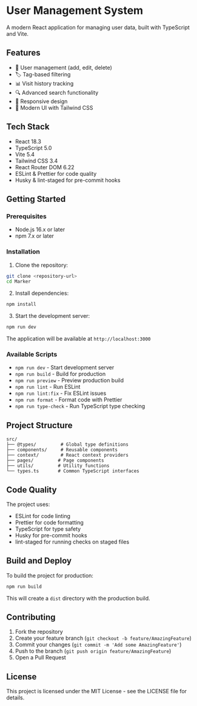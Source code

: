 # User Management System

A modern React application for managing user data, built with TypeScript and Vite.

## Features

- 👥 User management (add, edit, delete)
- 🏷️ Tag-based filtering
- 📊 Visit history tracking
- 🔍 Advanced search functionality
- 📱 Responsive design
- 🎨 Modern UI with Tailwind CSS

## Tech Stack

- React 18.3
- TypeScript 5.0
- Vite 5.4
- Tailwind CSS 3.4
- React Router DOM 6.22
- ESLint & Prettier for code quality
- Husky & lint-staged for pre-commit hooks

## Getting Started

### Prerequisites

- Node.js 16.x or later
- npm 7.x or later

### Installation

1. Clone the repository:
```bash
git clone <repository-url>
cd Marker
```

2. Install dependencies:
```bash
npm install
```

3. Start the development server:
```bash
npm run dev
```

The application will be available at `http://localhost:3000`

### Available Scripts

- `npm run dev` - Start development server
- `npm run build` - Build for production
- `npm run preview` - Preview production build
- `npm run lint` - Run ESLint
- `npm run lint:fix` - Fix ESLint issues
- `npm run format` - Format code with Prettier
- `npm run type-check` - Run TypeScript type checking

## Project Structure

```
src/
├── @types/         # Global type definitions
├── components/     # Reusable components
├── context/        # React context providers
├── pages/         # Page components
├── utils/         # Utility functions
└── types.ts       # Common TypeScript interfaces
```

## Code Quality

The project uses:
- ESLint for code linting
- Prettier for code formatting
- TypeScript for type safety
- Husky for pre-commit hooks
- lint-staged for running checks on staged files

## Build and Deploy

To build the project for production:

```bash
npm run build
```

This will create a `dist` directory with the production build.

## Contributing

1. Fork the repository
2. Create your feature branch (`git checkout -b feature/AmazingFeature`)
3. Commit your changes (`git commit -m 'Add some AmazingFeature'`)
4. Push to the branch (`git push origin feature/AmazingFeature`)
5. Open a Pull Request

## License

This project is licensed under the MIT License - see the LICENSE file for details. 